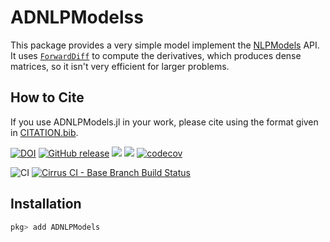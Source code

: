 # ADNLPModelss

This package provides a very simple model implement the [NLPModels](https://github.com/JuliaSmoothOptimizers/ADNLPModels.jl) API.
It uses [`ForwardDiff`](https://github.com/JuliaDiff/ForwardDiff.jl) to compute the derivatives, which produces dense matrices, so it isn't very efficient for larger problems.

## How to Cite

If you use ADNLPModels.jl in your work, please cite using the format given in [CITATION.bib](https://github.com/JuliaSmoothOptimizers/ADNLPModels.jl/blob/master/CITATION.bib).

[![DOI](https://zenodo.org/badge/DOI/---.svg)](https://doi.org/---)
[![GitHub release](https://img.shields.io/github/release/JuliaSmoothOptimizers/ADNLPModels.jl.svg)](https://github.com/JuliaSmoothOptimizers/ADNLPModels.jl/releases/latest)
[![](https://img.shields.io/badge/docs-stable-3f51b5.svg)](https://JuliaSmoothOptimizers.github.io/ADNLPModels.jl/stable)
[![](https://img.shields.io/badge/docs-latest-3f51b5.svg)](https://JuliaSmoothOptimizers.github.io/ADNLPModels.jl/dev)
[![codecov](https://codecov.io/gh/JuliaSmoothOptimizers/ADNLPModels.jl/branch/master/graph/badge.svg)](https://codecov.io/gh/JuliaSmoothOptimizers/ADNLPModels.jl)

![CI](https://github.com/JuliaSmoothOptimizers/ADNLPModels.jl/workflows/CI/badge.svg?branch=master)
[![Cirrus CI - Base Branch Build Status](https://img.shields.io/cirrus/github/JuliaSmoothOptimizers/ADNLPModels.jl?logo=Cirrus%20CI)](https://cirrus-ci.com/github/JuliaSmoothOptimizers/ADNLPModels.jl)

## Installation

```julia
pkg> add ADNLPModels
```
